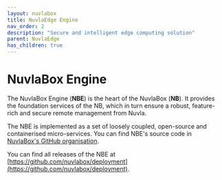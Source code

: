 ```yaml
---
layout: nuvlabox
title: NuvlaEdge Engine
nav_order: 2
description: "Secure and intelligent edge computing solution"
parent: NuvlaEdge
has_children: true
---
```


NuvlaBox Engine
========

The NuvlaBox Engine (**NBE**) is the heart of the NuvlaBox (**NB**). It provides the foundation services of the NB, which in turn ensure a robust, feature-rich and secure remote management from Nuvla.

The NBE is implemented as a set of loosely coupled, open-source and containerised micro-services. You can find NBE's source code in [NuvlaBox's GitHub organisation](https://github.com/nuvlabox).

You can find all releases of the NBE at [https://github.com/nuvlabox/deployment](https://github.com/nuvlabox/deployment).
